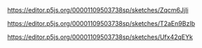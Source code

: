 https://editor.p5js.org/00001109503738sp/sketches/Zqcm6JjIi






https://editor.p5js.org/00001109503738sp/sketches/T2aEn9BzIb




https://editor.p5js.org/00001109503738sp/sketches/Ufx42qEYk
